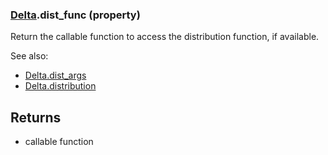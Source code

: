 ### [Delta](Delta.md).dist_func (property)




Return the callable function to access the distribution function, if
available.

See also:

* [Delta.dist_args](Delta.dist_args.md)
* [Delta.distribution](Delta.distribution.md)

Returns
-------
* callable function

